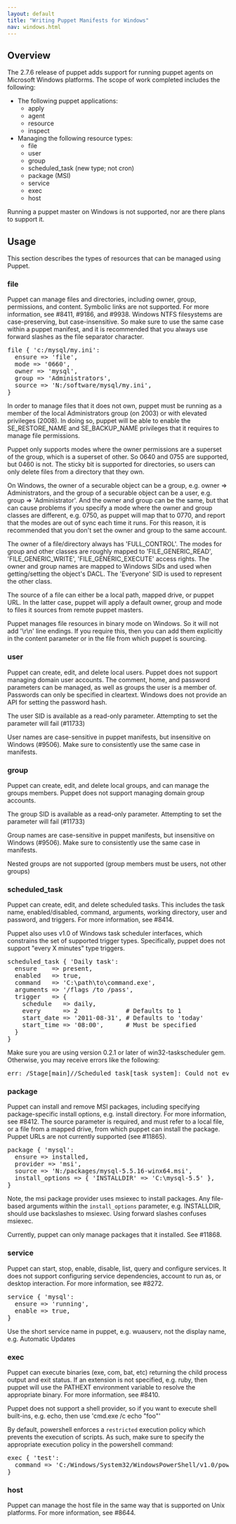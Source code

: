 ```yaml
---
layout: default
title: "Writing Puppet Manifests for Windows"
nav: windows.html
---
```


## Overview

The 2.7.6 release of puppet adds support for running puppet agents on Microsoft Windows platforms. The scope of work completed includes the following:

* The following puppet applications:
    * apply
    * agent
    * resource
    * inspect
* Managing the following resource types: 
    * file
    * user
    * group
    * scheduled_task (new type; not cron)
    * package (MSI)
    * service
    * exec
    * host

Running a puppet master on Windows is not supported, nor are there plans to support it.

## Usage

This section describes the types of resources that can be managed using Puppet.

### file

Puppet can manage files and directories, including owner, group, permissions, and content. Symbolic links are not supported. For more information, see #8411, #9186, and #9938. Windows NTFS filesystems are case-preserving, but case-insensitive. So make sure to use the same case within a puppet manifest, and it is recommended that you always use forward slashes as the file separator character.

<pre>
file { 'c:/mysql/my.ini':
  ensure => 'file',
  mode => '0660',
  owner => 'mysql',
  group => 'Administrators',
  source => 'N:/software/mysql/my.ini',
}   
</pre>

In order to manage files that it does not own, puppet must be running as a member of the local Administrators group (on 2003) or with elevated privileges (2008). In doing so, puppet will be able to enable the SE_RESTORE_NAME and SE_BACKUP_NAME privileges that it requires to manage file permissions.

Puppet only supports modes where the owner permissions are a superset of the group, which is a superset of other. So 0640 and 0755 are supported, but 0460 is not. The sticky bit is supported for directories, so users can only delete files from a directory that they own.

On Windows, the owner of a securable object can be a group, e.g. owner => Administrators, and the group of a securable object can be a user, e.g. group => 'Administrator'. And the owner and group can be the same, but that can cause problems if you specify a mode where the owner and group classes are different, e.g. 0750, as puppet will map that to 0770, and report that the modes are out of sync each time it runs. For this reason, it is recommended that you don't set the owner and group to the same account.

The owner of a file/directory always has 'FULL_CONTROL'. The modes for group and other classes are roughly mapped to 'FILE_GENERIC_READ', 'FILE_GENERIC_WRITE', 'FILE_GENERIC_EXECUTE' access rights. The owner and group names are mapped to Windows SIDs and used when getting/setting the object's DACL. The 'Everyone' SID is used to represent the other class.

The source of a file can either be a local path, mapped drive, or puppet URL. In the latter case, puppet will apply a default owner, group and mode to files it sources from remote puppet masters.

Puppet manages file resources in binary mode on Windows. So it will not add '\r\n' line endings. If you require this, then you can add them explicitly in the content parameter or in the file from which puppet is sourcing.

### user

Puppet can create, edit, and delete local users. Puppet does not support managing domain user accounts. The comment, home, and password parameters can be managed, as well as groups the user is a member of. 
Passwords can only be specified in cleartext. Windows does not provide an API for setting the password hash.

The user SID is available as a read-only parameter. Attempting to set the parameter will fail (#11733)

User names are case-sensitive in puppet manifests, but insensitive on Windows (#9506). Make sure to consistently use the same case in manifests.

### group

Puppet can create, edit, and delete local groups, and can manage the groups members. Puppet does not support managing domain group accounts.

The group SID is available as a read-only parameter. Attempting to set the parameter will fail (#11733)

Group names are case-sensitive in puppet manifests, but insensitive on Windows (#9506). Make sure to consistently use the same case in manifests.

Nested groups are not supported (group members must be users, not other groups)

### scheduled_task

Puppet can create, edit, and delete scheduled tasks. This includes the task name, enabled/disabled, command, arguments, working directory, user and password, and triggers. For more information, see #8414.

Puppet also uses v1.0 of Windows task scheduler interfaces, which constrains the set of supported trigger types. Specifically, puppet does not support "every X minutes" type triggers.

<pre>
scheduled_task { 'Daily task':
  ensure    => present,
  enabled   => true,
  command   => 'C:\path\to\command.exe',
  arguments => '/flags /to /pass',
  trigger   => {
    schedule   => daily,
    every      => 2             # Defaults to 1
    start_date => '2011-08-31', # Defaults to 'today'
    start_time => '08:00',      # Must be specified
  }
}
</pre>

Make sure you are using version 0.2.1 or later of win32-taskscheduler gem. Otherwise, you may receive errors like the following:

<pre>
err: /Stage[main]//Scheduled_task[task_system]: Could not evaluate: The operation completed successfully.
</pre>

### package

Puppet can install and remove MSI packages, including specifying package-specific install options, e.g. install directory. For more information, see #8412. The source parameter is required, and must refer to a local file, or a file from a mapped drive, from which puppet can install the package. Puppet URLs are not currently supported (see #11865).

<pre>
package { 'mysql':
  ensure => installed,
  provider => 'msi',
  source => 'N:/packages/mysql-5.5.16-winx64.msi',
  install_options => { 'INSTALLDIR' => 'C:\mysql-5.5' },
}
</pre>

Note, the msi package provider uses msiexec to install packages. Any file-based arguments within the `install_options` parameter, e.g. INSTALLDIR, should use backslashes to msiexec. Using forward slashes confuses msiexec.

Currently, puppet can only manage packages that it installed. See #11868.

### service

Puppet can start, stop, enable, disable, list, query and configure services. It does not support configuring service dependencies, account to run as, or desktop interaction. For more information, see #8272.

<pre>
service { 'mysql':
  ensure => 'running',
  enable => true,
}
</pre>

Use the short service name in puppet, e.g. wuauserv, not the display name, e.g. Automatic Updates

### exec

Puppet can execute binaries (exe, com, bat, etc) returning the child process output and exit status. If an extension is not specified, e.g. ruby, then puppet will use the PATHEXT environment variable to resolve the appropriate binary. For more information, see #8410.

Puppet does not support a shell provider, so if you want to execute shell built-ins, e.g. echo, then use 'cmd.exe /c echo "foo"'

By default, powershell enforces a `restricted` execution policy which prevents the execution of scripts. As such, make sure to specify the appropriate execution policy in the powershell command:

<pre>
exec { 'test':
  command => 'C:/Windows/System32/WindowsPowerShell/v1.0/powershell.exe -executionpolicy remotesigned -file C:/test.ps1',
}
</pre>

### host

Puppet can manage the host file in the same way that is supported on Unix platforms. For more information, see #8644.
